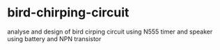 # bird-chirping-circuit
analyse and design of bird cirping circuit using N555 timer and speaker using battery and NPN transistor
